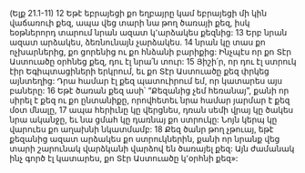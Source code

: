 (Ելք 21.1-11)
12 Եթէ եբրայեցի քո եղբայրը կամ եբրայեցի մի կին վաճառուի քեզ, ապա վեց տարի նա թող ծառայի քեզ, իսկ եօթներորդ տարում նրան ազատ կ՚արձակես քեզնից: 13 Երբ նրան ազատ արձակես, ձեռնունայն չարձակես. 14 նրան կը տաս քո ոչխարներից, քո ցորենից ու քո հնձանի բարիքից: Ինչպէս որ քո Տէր Աստուածը օրհնեց քեզ, դու էլ նրա՛ն տուր: 15 Յիշի՛ր, որ դու էլ ստրուկ էիր Եգիպտացիների երկրում, եւ քո Տէր Աստուածը քեզ փրկեց այնտեղից: Դրա համար էլ քեզ պատուիրում եմ, որ կատարես այս բաները: 16 Եթէ ծառան քեզ ասի՝ “Քեզանից չեմ հեռանայ”, քանի որ սիրել է քեզ ու քո ընտանիքը, որովհետեւ նրա համար յարմար է քեզ մօտ մնալը, 17 ապա հերիւնը կը վերցնես, դռան սեմի վրայ կը ծակես նրա ականջը, եւ նա ցմահ կը դառնայ քո ստրուկը: Նոյն կերպ կը վարուես քո աղախնի նկատմամբ: 18 Քեզ ծանր թող չթուայ, եթէ քեզանից ազատ արձակես քո ստրուկներին, քանի որ նրանք վեց տարի շարունակ վարձկանի վարձով են ծառայել քեզ: Այն ժամանակ ինչ գործ էլ կատարես, քո Տէր Աստուածը կ՚օրհնի քեզ»:
